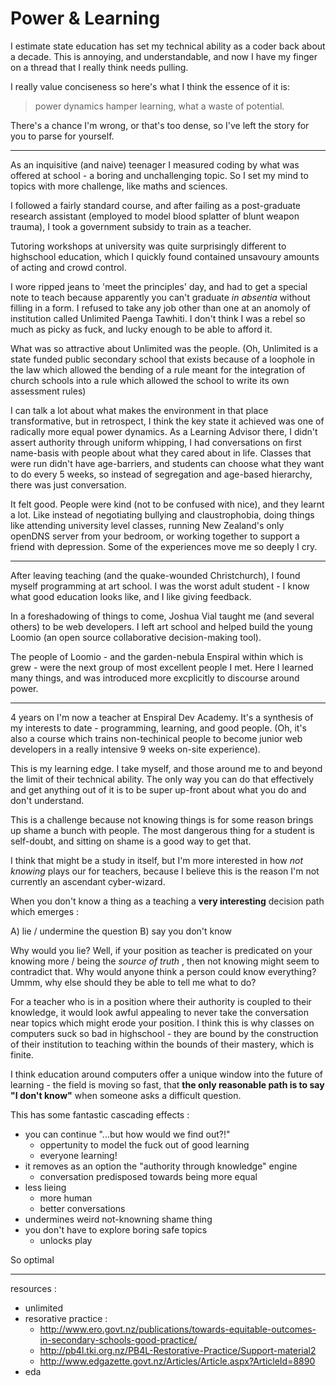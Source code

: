 # Power & Learning

I estimate state education has set my technical ability as a coder back about a decade.
This is annoying, and understandable, and now I have my finger on a thread that I really think needs pulling.

I really value conciseness so here's what I think the essence of it is: 
> power dynamics hamper learning, what a waste of potential.

There's a chance I'm wrong, or that's too dense, so I've left the story for you to parse for yourself.

---

As an inquisitive (and naive) teenager I measured coding by what was offered at school - a boring and unchallenging topic.
So I set my mind to topics with more challenge, like maths and sciences.

I followed a fairly standard course, and after failing as a post-graduate research assistant (employed to model blood splatter of blunt weapon trauma), I took a government subsidy to train as a teacher. 

Tutoring workshops at university was quite surprisingly different to highschool education, which I quickly found contained unsavoury amounts of acting and crowd control.

I wore ripped jeans to 'meet the principles' day, and had to get a special note to teach because apparently you can't graduate _in absentia_ without filling in a form.
I refused to take any job other than one at an anomoly of institution called Unlimited Paenga Tawhiti.
I don't think I was a rebel so much as picky as fuck, and lucky enough to be able to afford it.

What was so attractive about Unlimited was the people.
(Oh, Unlimited is a state funded public secondary school that exists because of a loophole in the law which allowed the bending of a rule meant for the integration of church schools into a rule which allowed the school to write its own assessment rules)

I can talk a lot about what makes the environment in that place transformative, but in retrospect, I think the key state it achieved was one of radically more equal power dynamics.
As a Learning Advisor there, I didn't assert authority through uniform whipping, I had conversations on first name-basis with people about what they cared about in life.
Classes that were run didn't have age-barriers, and students can choose what they want to do every 5 weeks, so instead of segregation and age-based hierarchy, there was just conversation.

It felt good.
People were kind (not to be confused with nice), and they learnt a lot.
Like instead of negotiating bullying and claustrophobia, doing things like attending university level classes, running New Zealand's only openDNS server from your bedroom, or working together to support a friend with depression.
Some of the experiences move me so deeply I cry.

---

After leaving teaching (and the quake-wounded Christchurch), I found myself programming at art school.
I was the worst adult student - I know what good education looks like, and I like giving feedback.

In a foreshadowing of things to come, Joshua Vial taught me (and several others) to be web developers.
I left art school and helped build the young Loomio (an open source collaborative decision-making tool).

The people of Loomio - and the garden-nebula Enspiral within which is grew - were the next group of most excellent people I met.
Here I learned many things, and was introduced more excplicitly to discourse around power.

---

4 years on I'm now a teacher at Enspiral Dev Academy.
It's a synthesis of my interests to date - programming, learning, and good people.
(Oh, it's also a course which trains non-techinical people to become junior web developers in a really intensive 9 weeks on-site experience).

This is my learning edge.
I take myself, and those around me to and beyond the limit of their technical ability.
The only way you can do that effectively and get anything out of it is to be super up-front about what you do and don't understand.

This is a challenge because not knowing things is for some reason brings up shame a bunch with people.
The most dangerous thing for a student is self-doubt, and sitting on shame is a good way to get that.

I think that might be a study in itself, but I'm more interested in how _not knowing_ plays our for teachers, because I believe this is the reason I'm not currently an ascendant cyber-wizard.

When you don't know a thing as a teaching a **very interesting** decision path which emerges : 

A) lie / undermine the question
B) say you don't know

Why would you lie?
Well, if your position as teacher is predicated on your knowing more / being the _source of truth_ , then not knowing might seem to contradict that.
Why would anyone think a person could know everything?
Ummm, why else should they be able to tell me what to do? 

For a teacher who is in a position where their authority is coupled to their knowledge, it would look awful appealing to never take the conversation near topics which might erode your position.
I think this is why classes on computers suck so bad in highschool - they are bound by the construction of their institution to teaching within the bounds of their mastery, which is finite.

I think education around computers offer a unique window into the future of learning - the field is moving so fast, that **the only reasonable path is to say "I don't know"** when someone asks a difficult question.

This has some fantastic cascading effects : 
- you can continue "...but how would we find out?!"
  - oppertunity to model the fuck out of good learning
  - everyone learning!
- it removes as an option the "authority through knowledge" engine
  - conversation predisposed towards being more equal
- less lieing
  - more human
  - better conversations
- undermines weird not-knowning shame thing
- you don't have to explore boring safe topics 
  - unlocks play

So optimal
 
 

---

resources : 

- unlimited
- resorative practice : 
  - http://www.ero.govt.nz/publications/towards-equitable-outcomes-in-secondary-schools-good-practice/
  - http://pb4l.tki.org.nz/PB4L-Restorative-Practice/Support-material2 
  - http://www.edgazette.govt.nz/Articles/Article.aspx?ArticleId=8890
- eda

